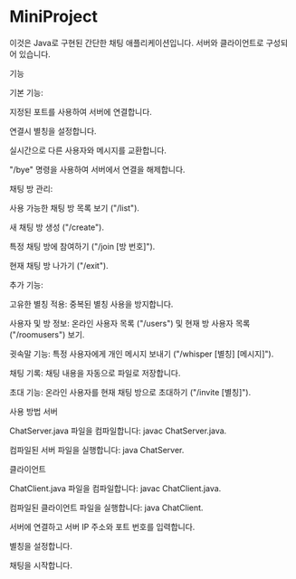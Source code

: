 # MiniProject
이것은 Java로 구현된 간단한 채팅 애플리케이션입니다. 서버와 클라이언트로 구성되어 있습니다.

기능

기본 기능:

지정된 포트를 사용하여 서버에 연결합니다.

연결시 별칭을 설정합니다.

실시간으로 다른 사용자와 메시지를 교환합니다.

"/bye" 명령을 사용하여 서버에서 연결을 해제합니다.


채팅 방 관리:

사용 가능한 채팅 방 목록 보기 ("/list").

새 채팅 방 생성 ("/create").

특정 채팅 방에 참여하기 ("/join [방 번호]").

현재 채팅 방 나가기 ("/exit").


추가 기능:

고유한 별칭 적용: 중복된 별칭 사용을 방지합니다.

사용자 및 방 정보: 온라인 사용자 목록 ("/users") 및 현재 방 사용자 목록 ("/roomusers") 보기.

귓속말 기능: 특정 사용자에게 개인 메시지 보내기 ("/whisper [별칭] [메시지]").

채팅 기록: 채팅 내용을 자동으로 파일로 저장합니다.

초대 기능: 온라인 사용자를 현재 채팅 방으로 초대하기 ("/invite [별칭]").


사용 방법
서버

ChatServer.java 파일을 컴파일합니다: javac ChatServer.java.

컴파일된 서버 파일을 실행합니다: java ChatServer.


클라이언트

ChatClient.java 파일을 컴파일합니다: javac ChatClient.java.

컴파일된 클라이언트 파일을 실행합니다: java ChatClient.

서버에 연결하고 서버 IP 주소와 포트 번호를 입력합니다.

별칭을 설정합니다.

채팅을 시작합니다.

